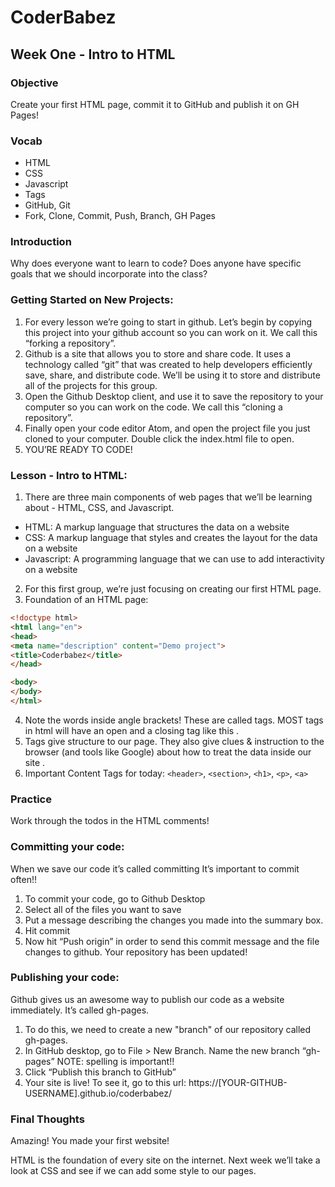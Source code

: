 # CoderBabez

##  Week One - Intro to HTML

### Objective
Create your first HTML page, commit it to GitHub and publish it on GH Pages!

### Vocab
* HTML
* CSS
* Javascript
* Tags
* GitHub, Git
* Fork, Clone, Commit, Push, Branch, GH Pages

### Introduction
Why does everyone want to learn to code? Does anyone have specific goals that we should incorporate into the class?

### Getting Started on New Projects:
1. For every lesson we’re going to start in github. Let’s begin by copying this project into your github account so you can work on it. We call this “forking a repository”.
2. Github is a site that allows you to store and share code. It uses a technology called “git” that was created to help developers efficiently save, share, and distribute code. We’ll be using it to store and distribute all of the projects for this group.
3. Open the Github Desktop client, and use it to save the repository to your computer so you can work on the code. We call this “cloning a repository”.
4. Finally open your code editor Atom, and open the project file you just cloned to your computer. Double click the index.html file to open.
5. YOU’RE READY TO CODE!

### Lesson - Intro to HTML:
1. There are three main components of web pages that we’ll be learning about  - HTML, CSS, and Javascript.
  * HTML: A markup language that structures the data on a website
  * CSS: A markup language that styles and creates the layout for the data on a website
  * Javascript: A programming language that we can use to add interactivity on a website
2. For this first group, we’re just focusing on creating our first HTML page.
3. Foundation of an HTML page:
```html
<!doctype html>
<html lang="en">
<head>
<meta name="description" content="Demo project">
<title>Coderbabez</title>
</head>

<body>
</body>
</html>
```

4. Note the words inside angle brackets! These are called tags. MOST tags in html will have an open and a closing tag like this <tag> </tag>.
5. Tags give structure to our page. They also give clues & instruction to the browser (and tools like Google) about how to treat the data inside our site .
6. Important Content Tags for today: `<header>`, `<section>`, `<h1>`, `<p>`, `<a>`

### Practice
Work through the todos in the HTML comments!

### Committing your code:
When we save our code it’s called committing It’s important to commit often!!
1. To commit your code, go to Github Desktop
2. Select all of the files you want to save
3. Put a message describing the changes you made into the summary box.
4. Hit commit
5. Now hit “Push origin” in order to send this commit message and the file changes to github. Your repository has been updated!

### Publishing your code:
Github gives us an awesome way to publish our code as a website immediately. It’s called gh-pages.
1. To do this, we need to create a new "branch" of our repository called gh-pages.
2. In GitHub desktop, go to File > New Branch. Name the new branch “gh-pages” NOTE: spelling is important!!
3. Click “Publish this branch to GitHub”
4. Your site is live! To see it, go to this url: https://[YOUR-GITHUB-USERNAME].github.io/coderbabez/

### Final Thoughts
Amazing! You made your first website!

HTML is the foundation of every site on the internet. Next week we’ll take a look at CSS and see if we can add some style to our pages.
